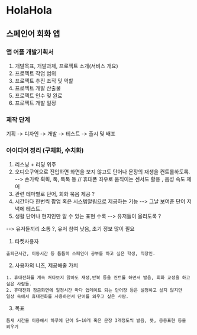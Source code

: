 # HolaHola

## 스페인어 회화 앱

### 앱 어플 개발기획서

1. 개발목표, 개발과제, 프로젝트 소개(서비스 개요)
2. 프로젝트 작업 범위
3. 프로젝트 추진 조직 및 역할
4. 프로젝트 개발 산출물
5. 프로젝트 인수 및 완료
6. 프로젝트 개발 일정

### 제작 단계
기획 -> 디자인 -> 개발 -> 테스트 -> 출시 및 배포

### 아이디어 정리 (구체화, 수치화)

1. 리스닝 + 리딩 위주
2. 오디오구역으로 진입하면 화면을 보지 않고도 단어나 문장의 재생을 컨트롤하도록. --> 
손가락 휙휙, 톡, 톡톡 등 // 휴대폰 좌우로 움직이는 센서도 활용 , 음성 속도 제어
4. 관련 테마별로 단어, 회화 묶음 제공 ?
5. 시간마다 한번씩 팝업 혹은 시스템알림으로 제공하는 기능 --> 그날 보여준 단어 저녁에 테스트.
6. 생활 단어나 현지인만 알 수 있는 표현 수록 --> 유저들이 올리도록 ?

--> 유저들끼리 소통 ?, 유저 참여 낮음, 초기 정보 많이 필요

1. 타켓사용자
```
출퇴근시간, 이동시간 등 틈틈히 스페인어 공부를 하고 싶은 학생, 직장인.
```
2. 사용자의 니즈, 제공해줄 가치
```
1. 휴대전화를 계속 쳐다보지 않아도 재생,반복 등을 컨트롤 하면서 발음, 회화 교정을 하고 싶은 사람들.
2. 휴대전화 잠금화면에 일정시간 마다 업데이트 되는 단어장 등은 설정하고 싶지 않지만
일상 속에서 휴대전화를 사용하면서 단어를 외우고 싶은 사람.
```
3. 목표
```
틈새 시간을 이용해서 하루에 단어 5~10개 혹은 문장 3개정도씩 발음, 뜻, 응용표현 등을 외우기
```
